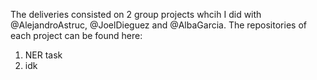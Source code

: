 The deliveries consisted on 2 group projects whcih I did with @AlejandroAstruc, @JoelDieguez and @AlbaGarcia. The repositories of each project can be found here:

1. NER task
2. idk

